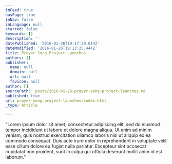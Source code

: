 ```yaml
---
inFeed: true
hasPage: true
inNav: false
inLanguage: null
starred: false
keywords: []
description: ''
datePublished: '2016-01-26T19:17:39.614Z'
dateModified: '2016-01-26T19:13:25.444Z'
title: Prayer Song Project Launches
authors: []
publisher:
  name: null
  domain: null
  url: null
  favicon: null
author: []
sourcePath: _posts/2016-01-26-prayer-song-project-launches.md
published: true
url: prayer-song-project-launches/index.html
_type: Article

---
```

"Lorem ipsum dolor sit amet, consectetur adipiscing elit, sed do eiusmod tempor incididunt ut labore et dolore magna aliqua. Ut enim ad minim veniam, quis nostrud exercitation ullamco laboris nisi ut aliquip ex ea commodo consequat. Duis aute irure dolor in reprehenderit in voluptate velit esse cillum dolore eu fugiat nulla pariatur. Excepteur sint occaecat cupidatat non proident, sunt in culpa qui officia deserunt mollit anim id est laborum."